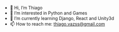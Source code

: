 - 👋 Hi, I’m Thiago
- 👀 I’m interested in Python and Games
- 🌱 I’m currently learning Django, React and Unity3d
- 📫 How to reach me: thiago.vazss@gmail.com

<!---
thiagaoz/thiagaoz is a ✨ special ✨ repository because its `README.md` (this file) appears on your GitHub profile.
You can click the Preview link to take a look at your changes.
--->
